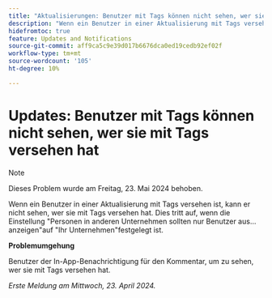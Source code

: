 ```yaml
---
title: "Aktualisierungen: Benutzer mit Tags können nicht sehen, wer sie mit Tags versehen hat"
description: "Wenn ein Benutzer in einer Aktualisierung mit Tags versehen ist, kann er nicht sehen, wer sie mit Tags versehen hat. Dies geschieht, wenn die Einstellung Personen in anderen Unternehmen sollten Benutzer nur aus anzeigen ... auf Ihr Unternehmen eingestellt ist."
hidefromtoc: true
feature: Updates and Notifications
source-git-commit: aff9ca5c9e39d017b6676dca0ed19cedb92ef02f
workflow-type: tm+mt
source-wordcount: '105'
ht-degree: 10%

---
```



# Updates: Benutzer mit Tags können nicht sehen, wer sie mit Tags versehen hat

>[!NOTE]
>
>Dieses Problem wurde am Freitag, 23. Mai 2024 behoben.

Wenn ein Benutzer in einer Aktualisierung mit Tags versehen ist, kann er nicht sehen, wer sie mit Tags versehen hat. Dies tritt auf, wenn die Einstellung &quot;Personen in anderen Unternehmen sollten nur Benutzer aus... anzeigen&quot;auf &quot;Ihr Unternehmen&quot;festgelegt ist.

**Problemumgehung**

Benutzer der In-App-Benachrichtigung für den Kommentar, um zu sehen, wer sie mit Tags versehen hat.

_Erste Meldung am Mittwoch, 23. April 2024._

